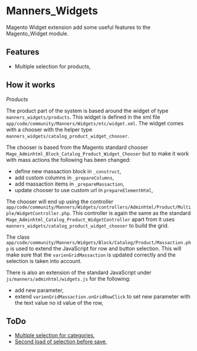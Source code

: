 Manners_Widgets
===============

Magento Widget extension add some useful features to the Magento_Widget module.

Features
--------

* Multiple selection for products,

How it works
------------

*Products*

The product part of the system is based around the widget of type `manners_widgets/products`.
This widget is defined in the xml file `app/code/community/Manners/Widgets/etc/widget.xml`.
The widget comes with a chooser with the helper type `manners_widgets/catalog_product_widget_chooser`.

The chooser is based from the Magento standard chooser `Mage_Adminhtml_Block_Catalog_Product_Widget_Chooser` but to make it work with mass actions the following has been changed:

* define new massaction block in `_construct`,
* add custom columns in `_prepareColumns`,
* add massaction items in `_prepareMassaction`,
* update chooser to use custom url in `prepareElementHtml`,

The chooser will end up using the controller `app/code/community/Manners/Widgets/controllers/Adminhtml/Product/Multiple/WidgetController.php`.
This controller is again the same as the standard `Mage_Adminhtml_Catalog_Product_WidgetController` apart from it uses `manners_widgets/catalog_product_widget_chooser` to build the grid.

The class `app/code/community/Manners/Widgets/Block/Catalog/Product/Massaction.php` is used to extend the JavaScript for row and button selection.
This will make sure that the `varienGridMassaction` is updated correctly and the selection is taken into account.

There is also an extension of the standard JavaScript under `js/manners/adminhtml/widgets.js` for the following:

* add new parameter,
* extend `varienGridMassaction.onGridRowClick` to set new parameter with the text value no id value of the row,

ToDo
----

* [Multiple selection for categories](https://github.com/dmanners/Manners_Widgets/issues/9),
* [Second load of selection before save](https://github.com/dmanners/Manners_Widgets/issues/8),